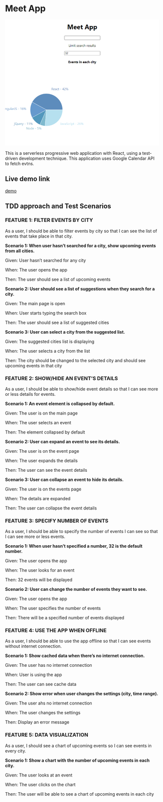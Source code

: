 # Meet App

![Meet App interface](images/meet-app1.PNG)

This is a serverless progressive web application with React, using a test-driven development technique. This application uses Google Calendar API to fetch evtns.

## Live demo link

[demo](https://clove20123.github.io/meet/)

## TDD approach and Test Scenarios

### FEATURE 1: FILTER EVENTS BY CITY

As a user, I should be able to filter events by city so that I can see the list of events that
take place in that city.

**Scenario 1: When user hasn’t searched for a city, show upcoming events from all cities.**

Given: User hasn’t searched for any city

When: The user opens the app

Then: The user should see a list of upcoming events

**Scenario 2: User should see a list of suggestions when they search for a city.**

Given: The main page is open

When: User starts typing the search box

Then: The user should see a list of suggested cities

**Scenario 3: User can select a city from the suggested list.**

Given: The suggested cities list is displaying

When: The user selects a city from the list

Then: The city should be changed to the selected city and should see upcoming events in that
city

### FEATURE 2: SHOW/HIDE AN EVENT’S DETAILS

As a user, I should be able to show/hide event details so that I can see more or less details
for events.

**Scenario 1: An event element is collapsed by default.**

Given: The user is on the main page

When: The user selects an event

Then: The element collapsed by default

**Scenario 2: User can expand an event to see its details.**

Given: The user is on the event page

When: The user expands the details

Then: The user can see the event details

**Scenario 3: User can collapse an event to hide its details.**

Given: The user is on the events page

When: The details are expanded

Then: The user can collapse the event details

### FEATURE 3: SPECIFY NUMBER OF EVENTS

As a user, I should be able to specify the number of events I can see so that I can see more
or less events.

**Scenario 1: When user hasn’t specified a number, 32 is the default number.**

Given: The user opens the app

When: The user looks for an event

Then: 32 events will be displayed

**Scenario 2: User can change the number of events they want to see.**

Given: The user opens the app

When: The user specifies the number of events

Then: There will be a specified number of events displayed

### FEATURE 4: USE THE APP WHEN OFFLINE

As a user, I should be able to use the app offline so that I can see events without internet
connection.

**Scenario 1: Show cached data when there’s no internet connection.**

Given: The user has no internet connection

When: User is using the app

Then: The user can see cache data

**Scenario 2: Show error when user changes the settings (city, time range).**

Given: The user ahs no internet connection

When: The user changes the settings

Then: Display an error message

### FEATURE 5: DATA VISUALIZATION

As a user, I should see a chart of upcoming events so I can see events in every city.

**Scenario 1: Show a chart with the number of upcoming events in each city.**

Given: The user looks at an event

When: The user clicks on the chart

Then: The user will be able to see a chart of upcoming events in each city
